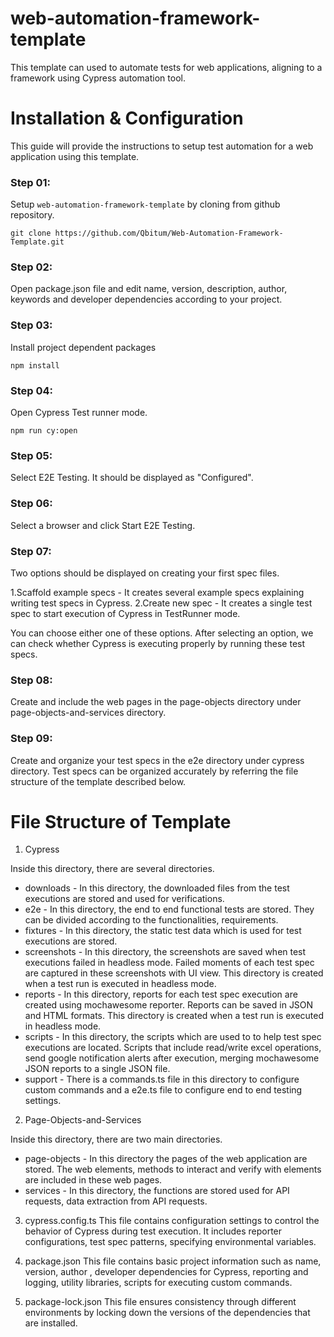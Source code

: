 # web-automation-framework-template

This template can used to automate tests for web applications, aligning to a framework using Cypress automation tool.


# Installation & Configuration

This guide will provide the instructions to setup test automation for a web application using this template.

### Step 01:
Setup `web-automation-framework-template` by cloning from github repository.

```
git clone https://github.com/Qbitum/Web-Automation-Framework-Template.git
```
### Step 02:
Open package.json file and edit name, version, description, author, keywords and developer dependencies according to your project.

### Step 03:
Install project dependent packages 

```
npm install
```
### Step 04:
Open Cypress Test runner mode.

```
npm run cy:open
```
### Step 05:
Select E2E Testing. It should be displayed as "Configured".

### Step 06:
Select a browser and click Start E2E Testing.

### Step 07:
Two options should be displayed on creating your first spec files.

1.Scaffold example specs - It creates several example specs explaining writing test specs in Cypress.
2.Create new spec - It creates a single test spec to start execution of Cypress in TestRunner mode.

You can choose either one of these options. After selecting an option, we can check whether Cypress is executing properly by running these test specs.

### Step 08:
Create and include the web pages in the page-objects directory under page-objects-and-services directory.

### Step 09:
Create and organize your test specs in the e2e directory under cypress directory. Test specs can be organized accurately by referring the file structure of the template described below.


# File Structure of Template

1. Cypress

Inside this directory, there are several directories.

* downloads - In this directory, the downloaded files from the test executions are stored and used for verifications.
* e2e - In this directory, the end to end functional tests are stored. They can be divided according to the functionalities, requirements.
* fixtures - In this directory, the static test data which is used for test executions are stored.
* screenshots - In this directory, the screenshots are saved when test executions failed in headless mode. Failed moments of each test spec are   captured in these screenshots with UI view. This directory is created when a test run is executed in headless mode.
* reports - In this directory, reports for each test spec execution are created using mochawesome reporter. Reports can be saved in JSON and HTML formats. This directory is created when a test run is executed in headless mode.
* scripts - In this directory, the scripts which are used to to help test spec executions are located. Scripts that include read/write excel operations, send google notification alerts after execution, merging mochawesome JSON reports to a single JSON file.
* support - There is a commands.ts file in this directory to configure custom commands and a e2e.ts file to configure end to end testing settings.

2. Page-Objects-and-Services

Inside this directory, there are two main directories.

* page-objects - In this directory the pages of the web application are stored. The web elements, methods to interact and verify with elements are included in these web pages.
* services - In this directory, the functions are stored used for API requests, data extraction from API requests.

3. cypress.config.ts
This file contains configuration settings to control the behavior of Cypress during test execution. It includes reporter configurations, test spec patterns, specifying environmental variables.

4. package.json
This file contains basic project information such as name, version, author , developer dependencies for Cypress, reporting and logging, utility libraries, scripts for executing custom commands.

5. package-lock.json
 This file ensures consistency through different environments by locking down the versions of the dependencies that are installed.

  
